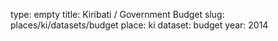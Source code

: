 type: empty
title: Kiribati / Government Budget
slug: places/ki/datasets/budget
place: ki
dataset: budget
year: 2014

